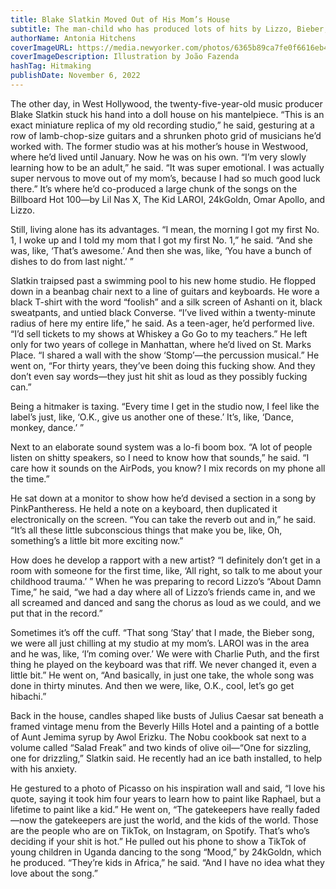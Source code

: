 ```yaml
---
title: Blake Slatkin Moved Out of His Mom’s House
subtitle: The man-child who has produced lots of hits by Lizzo, Bieber, and Lil Nas X knows that you’re listening on crappy speakers.
authorName: Antonia Hitchens
coverImageURL: https://media.newyorker.com/photos/6365b89ca7fe0f6616eb41f1/master/w_2240,c_limit/221114_r41349illu.jpg
coverImageDescription: Illustration by João Fazenda
hashTag: Hitmaking
publishDate: November 6, 2022
---
```


The other day, in West Hollywood, the twenty-five-year-old music producer Blake Slatkin stuck his hand into a doll house on his mantelpiece. “This is an exact miniature replica of my old recording studio,” he said, gesturing at a row of lamb-chop-size guitars and a shrunken photo grid of musicians he’d worked with. The former studio was at his mother’s house in Westwood, where he’d lived until January. Now he was on his own. “I’m very slowly learning how to be an adult,” he said. “It was super emotional. I was actually super nervous to move out of my mom’s, because I had so much good luck there.” It’s where he’d co-produced a large chunk of the songs on the Billboard Hot 100—by Lil Nas X, The Kid LAROI, 24kGoldn, Omar Apollo, and Lizzo.

Still, living alone has its advantages. “I mean, the morning I got my first No. 1, I woke up and I told my mom that I got my first No. 1,” he said. “And she was, like, ‘That’s awesome.’ And then she was, like, ‘You have a bunch of dishes to do from last night.’ ”

Slatkin traipsed past a swimming pool to his new home studio. He flopped down in a beanbag chair next to a line of guitars and keyboards. He wore a black T-shirt with the word “foolish” and a silk screen of Ashanti on it, black sweatpants, and untied black Converse. “I’ve lived within a twenty-minute radius of here my entire life,” he said. As a teen-ager, he’d performed live. “I’d sell tickets to my shows at Whiskey a Go Go to my teachers.” He left only for two years of college in Manhattan, where he’d lived on St. Marks Place. “I shared a wall with the show ‘Stomp’—the percussion musical.” He went on, “For thirty years, they’ve been doing this fucking show. And they don’t even say words—they just hit shit as loud as they possibly fucking can.”

Being a hitmaker is taxing. “Every time I get in the studio now, I feel like the label’s just, like, ‘O.K., give us another one of these.’ It’s, like, ‘Dance, monkey, dance.’ ”

Next to an elaborate sound system was a lo-fi boom box. “A lot of people listen on shitty speakers, so I need to know how that sounds,” he said. “I care how it sounds on the AirPods, you know? I mix records on my phone all the time.”

He sat down at a monitor to show how he’d devised a section in a song by PinkPantheress. He held a note on a keyboard, then duplicated it electronically on the screen. “You can take the reverb out and in,” he said. “It’s all these little subconscious things that make you be, like, Oh, something’s a little bit more exciting now.”

How does he develop a rapport with a new artist? “I definitely don’t get in a room with someone for the first time, like, ‘All right, so talk to me about your childhood trauma.’ ” When he was preparing to record Lizzo’s “About Damn Time,” he said, “we had a day where all of Lizzo’s friends came in, and we all screamed and danced and sang the chorus as loud as we could, and we put that in the record.”

Sometimes it’s off the cuff. “That song ‘Stay’ that I made, the Bieber song, we were all just chilling at my studio at my mom’s. LAROI was in the area and he was, like, ‘I’m coming over.’ We were with Charlie Puth, and the first thing he played on the keyboard was that riff. We never changed it, even a little bit.” He went on, “And basically, in just one take, the whole song was done in thirty minutes. And then we were, like, O.K., cool, let’s go get hibachi.”

Back in the house, candles shaped like busts of Julius Caesar sat beneath a framed vintage menu from the Beverly Hills Hotel and a painting of a bottle of Aunt Jemima syrup by Awol Erizku. The Nobu cookbook sat next to a volume called “Salad Freak” and two kinds of olive oil—“One for sizzling, one for drizzling,” Slatkin said. He recently had an ice bath installed, to help with his anxiety.

He gestured to a photo of Picasso on his inspiration wall and said, “I love his quote, saying it took him four years to learn how to paint like Raphael, but a lifetime to paint like a kid.” He went on, “The gatekeepers have really faded—now the gatekeepers are just the world, and the kids of the world. Those are the people who are on TikTok, on Instagram, on Spotify. That’s who’s deciding if your shit is hot.” He pulled out his phone to show a TikTok of young children in Uganda dancing to the song “Mood,” by 24kGoldn, which he produced. “They’re kids in Africa,” he said. “And I have no idea what they love about the song.”